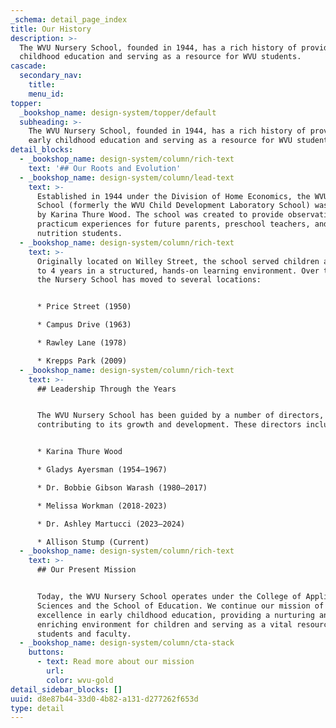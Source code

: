```yaml
---
_schema: detail_page_index
title: Our History
description: >-
  The WVU Nursery School, founded in 1944, has a rich history of providing early
  childhood education and serving as a resource for WVU students.
cascade:
  secondary_nav:
    title:
    menu_id:
topper:
  _bookshop_name: design-system/topper/default
  subheading: >-
    The WVU Nursery School, founded in 1944, has a rich history of providing
    early childhood education and serving as a resource for WVU students.
detail_blocks:
  - _bookshop_name: design-system/column/rich-text
    text: '## Our Roots and Evolution'
  - _bookshop_name: design-system/column/lead-text
    text: >-
      Established in 1944 under the Division of Home Economics, the WVU Nursery
      School (formerly the WVU Child Development Laboratory School) was founded
      by Karina Thure Wood. The school was created to provide observation and
      practicum experiences for future parents, preschool teachers, and
      nutrition students.   
  - _bookshop_name: design-system/column/rich-text
    text: >-
      Originally located on Willey Street, the school served children aged 2.5
      to 4 years in a structured, hands-on learning environment. Over the years,
      the Nursery School has moved to several locations:


      * Price Street (1950)

      * Campus Drive (1963)

      * Rawley Lane (1978)

      * Krepps Park (2009)
  - _bookshop_name: design-system/column/rich-text
    text: >-
      ## Leadership Through the Years


      The WVU Nursery School has been guided by a number of directors, each
      contributing to its growth and development. These directors include:


      * Karina Thure Wood

      * Gladys Ayersman (1954–1967)

      * Dr. Bobbie Gibson Warash (1980–2017)

      * Melissa Workman (2018-2023)

      * Dr. Ashley Martucci (2023–2024)

      * Allison Stump (Current)
  - _bookshop_name: design-system/column/rich-text
    text: >-
      ## Our Present Mission


      Today, the WVU Nursery School operates under the College of Applied Human
      Sciences and the School of Education. We continue our mission of
      excellence in early childhood education, providing a nurturing and
      enriching environment for children and serving as a vital resource for WVU
      students and faculty.
  - _bookshop_name: design-system/column/cta-stack
    buttons:
      - text: Read more about our mission
        url:
        color: wvu-gold
detail_sidebar_blocks: []
uuid: d8e87b44-33d0-4b82-a131-d277262f653d
type: detail
---
```

